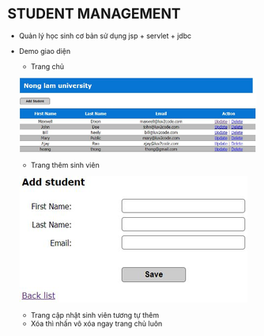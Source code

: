 # STUDENT MANAGEMENT

- Quản lý học sinh cơ bản sử dụng jsp + servlet + jdbc
- Demo giao diện
    - Trang chủ

    ![alt img](/assets/home.jpg)

    - Trang thêm sinh viên

    ![alt img](/assets/add.jpg)

    - Trang cập nhật sinh viên tương tự thêm
    - Xóa thì nhấn vô xóa ngay trang chủ luôn


